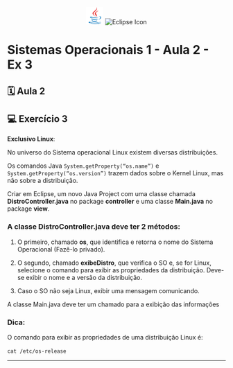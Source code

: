 <p align="center">
  <img src="https://raw.githubusercontent.com/devicons/devicon/master/icons/java/java-original.svg" alt="Java Icon" height="40" width="40">
  <img src="https://cdn.jsdelivr.net/gh/devicons/devicon/icons/eclipse/eclipse-original.svg" alt="Eclipse Icon" height="40" width="40">
</p>

# Sistemas Operacionais 1 - Aula 2 - Ex 3

## 🗓️ Aula 2

## 💻 Exercício 3

**Exclusivo Linux**: 

No universo do Sistema operacional Linux existem diversas distribuições.

Os comandos Java ``System.getProperty(“os.name”)`` e ``System.getProperty(“os.version”)`` trazem dados sobre o Kernel Linux, mas não sobre a distribuição.

Criar em Eclipse, um novo Java Project com uma classe chamada **DistroController.java** no package **controller** e uma classe **Main.java** no package **view**.

### A classe DistroController.java deve ter 2 métodos:

1) O primeiro, chamado **os**, que identifica e retorna o nome do Sistema Operacional (Fazê-lo privado).

2) O segundo, chamado **exibeDistro**, que verifica o SO e, se for Linux, selecione o comando para exibir as propriedades da distribuição. Deve-se exibir o nome e a versão da distribuição.

3) Caso o SO não seja Linux, exibir uma mensagem comunicando.

A classe Main.java deve ter um chamado para a exibição das informações

### Dica:

O comando para exibir as propriedades de uma distribuição Linux é: 

``cat /etc/os-release``

---
